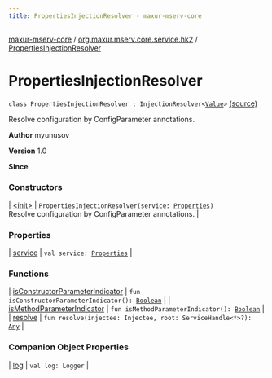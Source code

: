 ```yaml
---
title: PropertiesInjectionResolver - maxur-mserv-core
---
```


[maxur-mserv-core](../../index.html) / [org.maxur.mserv.core.service.hk2](../index.html) / [PropertiesInjectionResolver](.)

# PropertiesInjectionResolver

`class PropertiesInjectionResolver : InjectionResolver<`[`Value`](../../org.maxur.mserv.core.annotation/-value/index.html)`>` [(source)](https://github.com/myunusov/maxur-mserv/tree/master/maxur-mserv-core/src/main/kotlin/org/maxur/mserv/core/service/hk2/PropertiesInjectionResolver.kt#L23)

Resolve configuration by ConfigParameter annotations.

**Author**
myunusov

**Version**
1.0

**Since**

### Constructors

| [&lt;init&gt;](-init-.html) | `PropertiesInjectionResolver(service: `[`Properties`](../../org.maxur.mserv.core.service.properties/-properties/index.html)`)`<br>Resolve configuration by ConfigParameter annotations. |

### Properties

| [service](service.html) | `val service: `[`Properties`](../../org.maxur.mserv.core.service.properties/-properties/index.html) |

### Functions

| [isConstructorParameterIndicator](is-constructor-parameter-indicator.html) | `fun isConstructorParameterIndicator(): `[`Boolean`](https://kotlinlang.org/api/latest/jvm/stdlib/kotlin/-boolean/index.html) |
| [isMethodParameterIndicator](is-method-parameter-indicator.html) | `fun isMethodParameterIndicator(): `[`Boolean`](https://kotlinlang.org/api/latest/jvm/stdlib/kotlin/-boolean/index.html) |
| [resolve](resolve.html) | `fun resolve(injectee: Injectee, root: ServiceHandle<*>?): `[`Any`](https://kotlinlang.org/api/latest/jvm/stdlib/kotlin/-any/index.html) |

### Companion Object Properties

| [log](log.html) | `val log: Logger` |

